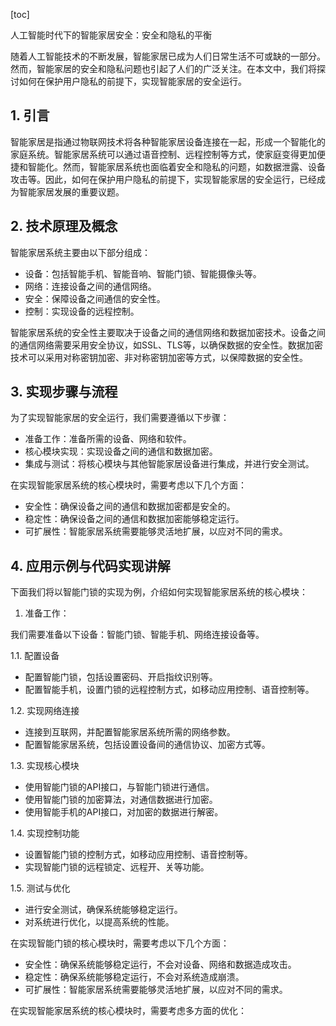 
[toc]                    
                
                
人工智能时代下的智能家居安全：安全和隐私的平衡

随着人工智能技术的不断发展，智能家居已成为人们日常生活不可或缺的一部分。然而，智能家居的安全和隐私问题也引起了人们的广泛关注。在本文中，我们将探讨如何在保护用户隐私的前提下，实现智能家居的安全运行。

## 1. 引言

智能家居是指通过物联网技术将各种智能家居设备连接在一起，形成一个智能化的家庭系统。智能家居系统可以通过语音控制、远程控制等方式，使家庭变得更加便捷和智能化。然而，智能家居系统也面临着安全和隐私的问题，如数据泄露、设备攻击等。因此，如何在保护用户隐私的前提下，实现智能家居的安全运行，已经成为智能家居发展的重要议题。

## 2. 技术原理及概念

智能家居系统主要由以下部分组成：

- 设备：包括智能手机、智能音响、智能门锁、智能摄像头等。
- 网络：连接设备之间的通信网络。
- 安全：保障设备之间通信的安全性。
- 控制：实现设备的远程控制。

智能家居系统的安全性主要取决于设备之间的通信网络和数据加密技术。设备之间的通信网络需要采用安全协议，如SSL、TLS等，以确保数据的安全性。数据加密技术可以采用对称密钥加密、非对称密钥加密等方式，以保障数据的安全性。

## 3. 实现步骤与流程

为了实现智能家居的安全运行，我们需要遵循以下步骤：

- 准备工作：准备所需的设备、网络和软件。
- 核心模块实现：实现设备之间的通信和数据加密。
- 集成与测试：将核心模块与其他智能家居设备进行集成，并进行安全测试。

在实现智能家居系统的核心模块时，需要考虑以下几个方面：

- 安全性：确保设备之间的通信和数据加密都是安全的。
- 稳定性：确保设备之间的通信和数据加密能够稳定运行。
- 可扩展性：智能家居系统需要能够灵活地扩展，以应对不同的需求。

## 4. 应用示例与代码实现讲解

下面我们将以智能门锁的实现为例，介绍如何实现智能家居系统的核心模块：

1. 准备工作：

我们需要准备以下设备：智能门锁、智能手机、网络连接设备等。

1.1. 配置设备

- 配置智能门锁，包括设置密码、开启指纹识别等。
- 配置智能手机，设置门锁的远程控制方式，如移动应用控制、语音控制等。

1.2. 实现网络连接

- 连接到互联网，并配置智能家居系统所需的网络参数。
- 配置智能家居系统，包括设置设备间的通信协议、加密方式等。

1.3. 实现核心模块

- 使用智能门锁的API接口，与智能门锁进行通信。
- 使用智能门锁的加密算法，对通信数据进行加密。
- 使用智能手机的API接口，对加密的数据进行解密。

1.4. 实现控制功能

- 设置智能门锁的控制方式，如移动应用控制、语音控制等。
- 实现智能门锁的远程锁定、远程开、关等功能。

1.5. 测试与优化

- 进行安全测试，确保系统能够稳定运行。
- 对系统进行优化，以提高系统的性能。

在实现智能门锁的核心模块时，需要考虑以下几个方面：

- 安全性：确保系统能够稳定运行，不会对设备、网络和数据造成攻击。
- 稳定性：确保系统能够稳定运行，不会对系统造成崩溃。
- 可扩展性：智能家居系统需要能够灵活地扩展，以应对不同的需求。

在实现智能家居系统的核心模块时，需要考虑多方面的优化：

